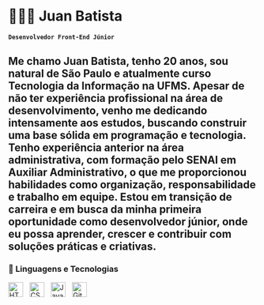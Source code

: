 # 👨🏽‍💻 Juan Batista 

**`Desenvolvedor Front-End Júnior`**

Me chamo Juan Batista, tenho 20 anos, sou natural de São Paulo e atualmente curso Tecnologia da Informação na UFMS. Apesar de não ter experiência profissional na área de desenvolvimento, venho me dedicando intensamente aos estudos, buscando construir uma base sólida em programação e tecnologia. Tenho experiência anterior na área administrativa, com formação pelo SENAI em Auxiliar Administrativo, o que me proporcionou habilidades como organização, responsabilidade e trabalho em equipe. Estou em transição de carreira e em busca da minha primeira oportunidade como desenvolvedor júnior, onde eu possa aprender, crescer e contribuir com soluções práticas e criativas.
---

### 🤖 Linguagens e Tecnologias

<img 
    align="left" 
    alt="HTML"
    title="HTML" 
    width="30px" 
    style="padding-right: 10px;" 
    src="https://cdn.jsdelivr.net/gh/devicons/devicon@latest/icons/html5/html5-original.svg" 
/>
<img 
    align="left" 
    alt="CSS" 
    title="CSS"
    width="30px" 
    style="padding-right: 10px;" 
    src="https://cdn.jsdelivr.net/gh/devicons/devicon@latest/icons/css3/css3-original.svg" 
/>
<img 
    align="left" 
    alt="JavaScript" 
    title="JavaScript"
    width="30px" 
    style="padding-right: 10px;" 
    src="https://cdn.jsdelivr.net/gh/devicons/devicon@latest/icons/javascript/javascript-original.svg" 
/>
<img 
    align="left" 
    alt="Git" 
    title="Git"
    width="30px" 
    style="padding-right: 10px;" 
    src="https://cdn.jsdelivr.net/gh/devicons/devicon@latest/icons/git/git-original.svg" 
/>

<br/>
<br/>
